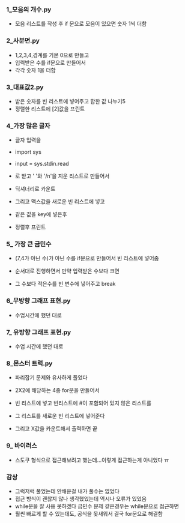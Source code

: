 ### 1_모음의 개수.py

- 모음 리스트를 작성 후 if 문으로 모음이 있으면 숫자 1씩 더함

### 2_사분면.py

- 1,2,3,4,경계를 기본 0으로 만들고
- 입력받은 수를 if문으로 만들어서
- 각각 숫자 1을 더함

### 3_대표값2.py

- 받은 숫자를 빈 리스트에 넣어주고 합한 값 나누기5
- 정렬한 리스트에 [2]값을 프린트

### 4_가장 많은 글자

-  글자 입력을

- import sys 

- input = sys.stdin.read

- 로 받고 ' '와 '/n'을 지운 리스트로 만들어서

- 딕셔너리로 카운트

- 그리고 맥스값을 새로운 빈 리스트에 넣고

- 같은 값을 key에 넣은후 

- 정렬후 프린트

### 5_ 가장 큰 금민수

- (7,4가 아닌 수)가 아닌 수를 if문으로 만들어서 빈 리스트에 넣어줌

- 순서대로 진행하면서 만약 입력받은 수보다 크면

- 그 수보다 적은수를 빈 변수에 넣어주고 break

### 6_무방향 그래프 표현.py

- 수업시간에 했던 대로

### 7_ 유방향 그래프 표현.py

- 수업 시간에 했던 대로

### 8_몬스터 트럭.py

- 파리잡기 문제와 유사하게 풀었다

- 2X2에 해당하는 4중 for문을 만들어서

- 빈 리스트에 넣고 빈리스트에 #이 포함되어 있지 않은 리스트를

- 그 리스트를 새로운 빈 리스트에 넣어준다

- 그리고 X값을 카운트해서 출력하면 끝

### 9_ 바이러스

- 스도쿠 형식으로 접근해보려고 했는데...이렇게 접근하는게 아니었다 ㅠ

### 감상

- 그럭저럭 풀었는데 안배운걸 내가 풀수는 없었다
- 접근 방식이 괜찮지 않나 생각했었는데 역시나 오류가 있었음
- while문을 잘 사용 못하겠다 금민수 문제 같은경우는 while문으로 접근하면
- 훨씬 빠르게 할 수 있는데도, 공식을 못새워서 결국 for문으로 해결함

